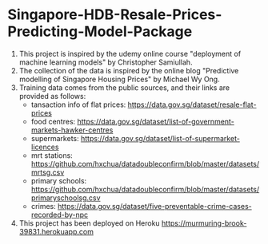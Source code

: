 # Singapore-HDB-Resale-Prices-Predicting-Model-Package

1. This project is inspired by the udemy online course "deployment of machine learning models" by Christopher Samiullah.
2. The collection of the data is inspired by the online blog "Predictive modelling of Singapore Housing Prices" by Michael Wy Ong.
3. Training data comes from the public sources, and their links are provided as follows:
    * tansaction info of flat prices: https://data.gov.sg/dataset/resale-flat-prices 
    * food centres: https://data.gov.sg/dataset/list-of-government-markets-hawker-centres
    * supermarkets: https://data.gov.sg/dataset/list-of-supermarket-licences
    * mrt stations: https://github.com/hxchua/datadoubleconfirm/blob/master/datasets/mrtsg.csv
    * primary schools: https://github.com/hxchua/datadoubleconfirm/blob/master/datasets/primaryschoolsg.csv
    * crimes: https://data.gov.sg/dataset/five-preventable-crime-cases-recorded-by-npc
4. This project has been deployed on Heroku https://murmuring-brook-39831.herokuapp.com  
